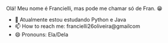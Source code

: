 Olá! Meu nome é Francielli, mas pode me chamar só de Fran. 😁

- 🌱 Atualmente estou estudando Python e Java
- 📫 How to reach me: francielli26oliveira@gmailcom
- 😄 Pronouns: Ela/Dela
  
